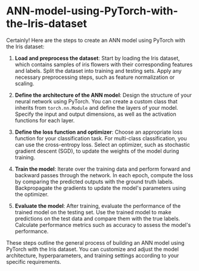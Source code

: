 # ANN-model-using-PyTorch-with-the-Iris-dataset



Certainly! Here are the steps to create an ANN model using PyTorch with the Iris dataset:

1. **Load and preprocess the dataset**: Start by loading the Iris dataset, which contains samples of iris flowers with their corresponding features and labels. Split the dataset into training and testing sets. Apply any necessary preprocessing steps, such as feature normalization or scaling.

2. **Define the architecture of the ANN model**: Design the structure of your neural network using PyTorch. You can create a custom class that inherits from `torch.nn.Module` and define the layers of your model. Specify the input and output dimensions, as well as the activation functions for each layer.

3. **Define the loss function and optimizer**: Choose an appropriate loss function for your classification task. For multi-class classification, you can use the cross-entropy loss. Select an optimizer, such as stochastic gradient descent (SGD), to update the weights of the model during training.

4. **Train the model**: Iterate over the training data and perform forward and backward passes through the network. In each epoch, compute the loss by comparing the predicted outputs with the ground truth labels. Backpropagate the gradients to update the model's parameters using the optimizer.

5. **Evaluate the model**: After training, evaluate the performance of the trained model on the testing set. Use the trained model to make predictions on the test data and compare them with the true labels. Calculate performance metrics such as accuracy to assess the model's performance.

These steps outline the general process of building an ANN model using PyTorch with the Iris dataset. You can customize and adjust the model architecture, hyperparameters, and training settings according to your specific requirements.

